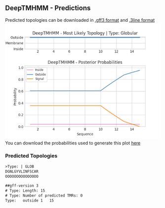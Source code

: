 ## DeepTMHMM - Predictions
Predicted topologies can be downloaded in [.gff3 format](TMRs.gff3) and [.3line format](predicted_topologies.3line)
![picture](plot.png)
You can download the probabilities used to generate this plot [here](Type:_probs.csv)
### Predicted Topologies
```
>Type: | GLOB
DGNLGYVLINFSCAR
OOOOOOOOOOOOOOO

```


```
##gff-version 3
# Type: Length: 15
# Type: Number of predicted TMRs: 0
Type:	outside	1	15				

```
